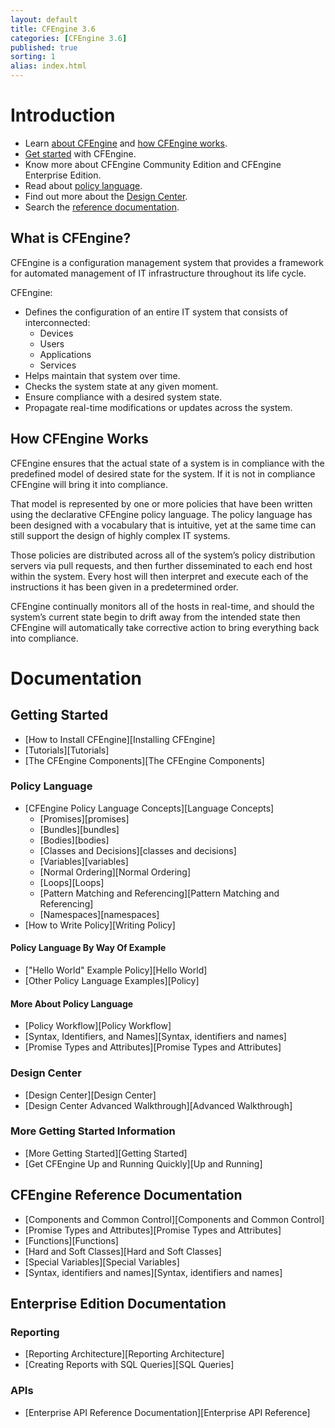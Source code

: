 ```yaml
---
layout: default
title: CFEngine 3.6
categories: [CFEngine 3.6]
published: true
sorting: 1
alias: index.html
---
```


# Introduction

* Learn [about CFEngine](#what-is-cfengine) and [how CFEngine works](#how-cfengine-works).
* [Get started](#getting-started) with CFEngine.
* Know more about CFEngine Community Edition and CFEngine Enterprise Edition.
* Read about [policy language](#policy-language).
* Find out more about the [Design Center](#design-center).
* Search the [reference documentation](#reference-documentation).
  

## What is CFEngine? ##

CFEngine is a configuration management system that provides a framework for automated management of IT infrastructure throughout its life cycle.

CFEngine:

* Defines the configuration of an entire IT system that consists of interconnected:
	* Devices
	* Users
	* Applications
	* Services 
* Helps maintain that system over time. 
* Checks the system state at any given moment. 
* Ensure compliance with a desired system state. 
* Propagate real-time modifications or updates across the system.

## How CFEngine Works ##

CFEngine ensures that the actual state of a system is in compliance with the predefined model of desired state for the system. If it is not in compliance CFEngine will bring it into compliance.

That model is represented by one or more policies that have been written using the declarative CFEngine policy language. The policy language has been designed with a vocabulary that is intuitive, yet at the same time can still support the design of highly complex IT systems.

Those policies are distributed across all of the system’s policy distribution servers via pull requests, and then further disseminated to each end host within the system. Every host will then interpret and execute each of the instructions it has been given in a predetermined order. 

CFEngine continually monitors all of the hosts in real-time, and should the system’s current state begin to drift away from the intended state then CFEngine will automatically take corrective action to bring everything back into compliance.

# Documentation #

## Getting Started ##

* [How to Install CFEngine][Installing CFEngine]
* [Tutorials][Tutorials]
* [The CFEngine Components][The CFEngine Components]

### Policy Language ###

* [CFEngine Policy Language Concepts][Language Concepts]
	* [Promises][promises]
	* [Bundles][bundles]
	* [Bodies][bodies]
	* [Classes and Decisions][classes and decisions]
	* [Variables][variables]
	* [Normal Ordering][Normal Ordering]
	* [Loops][Loops]
	* [Pattern Matching and Referencing][Pattern Matching and Referencing]
	* [Namespaces][namespaces]
* [How to Write Policy][Writing Policy]

#### Policy Language By Way Of Example ####

* ["Hello World" Example Policy][Hello World]
* [Other Policy Language Examples][Policy]

#### More About Policy Language ####

* [Policy Workflow][Policy Workflow] 
* [Syntax, Identifiers, and Names][Syntax, identifiers and names] 
* [Promise Types and Attributes][Promise Types and Attributes]

### Design Center ###
 
* [Design Center][Design Center]
* [Design Center Advanced Walkthrough][Advanced Walkthrough]

### More Getting Started Information ###
* [More Getting Started][Getting Started]
* [Get CFEngine Up and Running Quickly][Up and Running]

## CFEngine Reference Documentation ##

* [Components and Common Control][Components and Common Control]
* [Promise Types and Attributes][Promise Types and Attributes]
* [Functions][Functions]
* [Hard and Soft Classes][Hard and Soft Classes]
* [Special Variables][Special Variables]
* [Syntax, identifiers and names][Syntax, identifiers and names]

## Enterprise Edition Documentation ##

### Reporting ###
* [Reporting Architecture][Reporting Architecture]
* [Creating Reports with SQL Queries][SQL Queries] 

### APIs ###
* [Enterprise API Reference Documentation][Enterprise API Reference]












